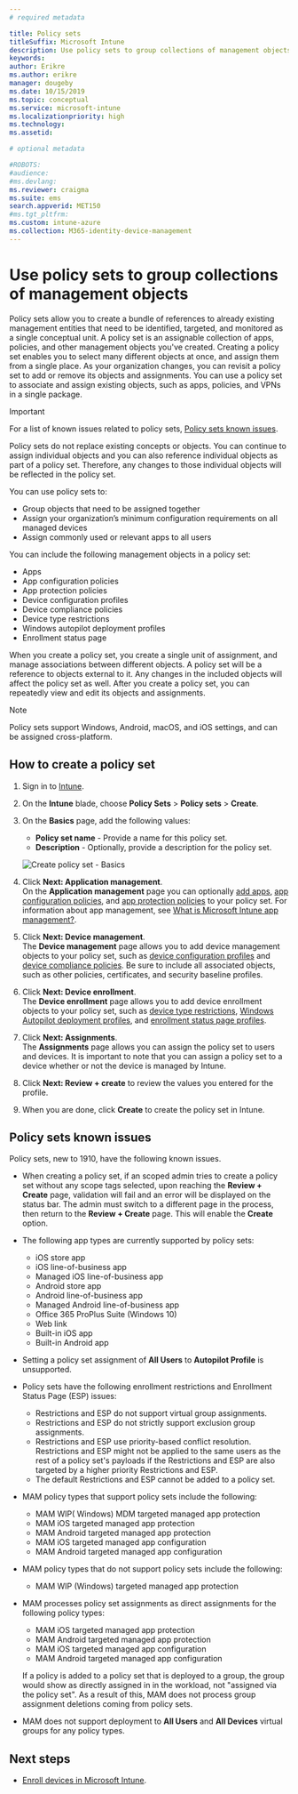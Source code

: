 ```yaml
---
# required metadata

title: Policy sets 
titleSuffix: Microsoft Intune
description: Use policy sets to group collections of management objects in Microsoft Intune.
keywords:
author: Erikre
ms.author: erikre
manager: dougeby
ms.date: 10/15/2019
ms.topic: conceptual
ms.service: microsoft-intune
ms.localizationpriority: high
ms.technology:
ms.assetid: 

# optional metadata

#ROBOTS:
#audience:
#ms.devlang:
ms.reviewer: craigma
ms.suite: ems
search.appverid: MET150
#ms.tgt_pltfrm:
ms.custom: intune-azure
ms.collection: M365-identity-device-management
---
```


# Use policy sets to group collections of management objects

Policy sets allow you to create a bundle of references to already existing management entities that need to be identified, targeted, and monitored as a single conceptual unit. A policy set is an assignable collection of apps, policies, and other management objects you've created. Creating a policy set enables you to select many different objects at once, and assign them from a single place. As your organization changes, you can revisit a policy set to add or remove its objects and assignments. You can use a policy set to associate and assign existing objects, such as apps, policies, and VPNs in a single package. 

> [!IMPORTANT]
> For a list of known issues related to policy sets, [Policy sets known issues](~/fundamentals/policy-sets.md#policy-sets-known-issues).

Policy sets do not replace existing concepts or objects. You can continue to assign individual objects and you can also reference individual objects as part of a policy set. Therefore, any changes to those individual objects will be reflected in the policy set.​ 

You can use policy sets to:

- Group objects that need to be assigned together
- Assign your organization’s minimum configuration requirements on all managed devices
- Assign commonly used or relevant apps to all users

You can include the following management objects in a policy set:
- Apps
- App configuration policies
- App protection policies
- Device configuration profiles
- Device compliance policies
- Device type restrictions
- Windows autopilot deployment profiles
- Enrollment status page

When you create a policy set, you create a single unit of assignment, and manage associations between different objects. A policy set will be a reference to objects external to it. Any changes in the included objects will affect the policy set as well. After you create a policy set, you can repeatedly view and edit its objects and assignments. 

> [!NOTE]
> Policy sets support Windows, Android, macOS, and iOS settings, and can be assigned cross-platform.

## How to create a policy set

1. Sign in to [Intune](https://go.microsoft.com/fwlink/?linkid=2090973).
2. On the **Intune** blade, choose **Policy Sets** > **Policy sets** > **Create**.
3. On the **Basics** page, add the following values:
    - **Policy set name** - Provide a name for this policy set.
    - **Description** - Optionally, provide a description for the policy set.
   <p>
   <img alt="Create policy set - Basics" src="~/fundamentals/media/policy-sets/policy-sets-01.png">

4. Click **Next: Application management**.<br>
   On the **Application management** page you can optionally [add apps](~/apps/apps-add.md), [app configuration policies](~/apps/app-configuration-policies-overview.md), and [app protection policies](~/apps/app-protection-policy.md) to your policy set. For information about app management, see [What is Microsoft Intune app management?](~/apps/app-management.md). 
5. Click **Next: Device management**.<br>
   The **Device management** page allows you to add device management objects to your policy set, such as [device configuration profiles](~/configuration/device-profiles.md) and [device compliance policies](~/protect/device-compliance-get-started.md). Be sure to include all associated objects, such as other policies, certificates, and security baseline profiles.
6. Click **Next: Device enrollment**.<br>
   The **Device enrollment** page allows you to add device enrollment objects to your policy set, such as [device type restrictions](~/enrollment/enrollment-restrictions-set.md), [Windows Autopilot deployment profiles](~/enrollment/enrollment-autopilot.md), and [enrollment status page profiles](~/enrollment/windows-enrollment-status.md).
7. Click **Next: Assignments**.<br>
   The **Assignments** page allows you can assign the policy set to users and devices. It is important to note that you can assign a policy set to a device whether or not the device is managed by Intune.
8. Click **Next: Review + create** to review the values you entered for the profile.
9. When you are done, click **Create** to create the policy set in Intune. 

## Policy sets known issues

Policy sets, new to 1910, have the following known issues.

- When creating a policy set, if an scoped admin tries to create a policy set without any scope tags selected, upon reaching the **Review + Create** page, validation will fail and an error will be displayed on the status bar. The admin must switch to a different page in the process, then return to the **Review + Create** page. This will enable the **Create** option.  
 
- The following app types are currently supported by policy sets:
    - iOS store app
    - iOS line-of-business app
    - Managed iOS line-of-business app
    - Android store app
    - Android line-of-business app
    - Managed Android line-of-business app
    - Office 365 ProPlus Suite (Windows 10)
    - Web link
    - Built-in iOS app
    - Built-in Android app

- Setting a policy set assignment of **All Users** to **Autopilot Profile** is unsupported.

- Policy sets have the following enrollment restrictions and Enrollment Status Page (ESP) issues:
    - Restrictions and ESP do not support virtual group assignments.
    - Restrictions and ESP do not strictly support exclusion group assignments. 
    - Restrictions and ESP use priority-based conflict resolution. Restrictions and ESP might not be applied to the same users as the rest of a policy set's payloads if the Restrictions and ESP are also targeted by a higher priority Restrictions and ESP.
    - The default Restrictions and ESP cannot be added to a policy set.

- MAM policy types that support policy sets include the following: 
    - MAM WIP( Windows) MDM targeted managed app protection 
    - MAM iOS targeted managed app protection
    - MAM Android targeted managed app protection
    - MAM iOS targeted managed app configuration
    - MAM Android targeted managed app configuration

- MAM policy types that do not support policy sets include the following: 
    - MAM WIP (Windows) targeted managed app protection

- MAM processes policy set assignments as direct assignments for the following policy types:
    - MAM iOS targeted managed app protection
    - MAM Android targeted managed app protection
    - MAM iOS targeted managed app configuration
    - MAM Android targeted managed app configuration

    If a policy is added to a policy set that is deployed to a group, the group would show as directly assigned in in the workload, not "assigned via the policy set". As a result of this, MAM does not process group assignment deletions coming from policy sets.

- MAM does not support deployment to **All Users** and **All Devices** virtual groups for any policy types.

## Next steps

- [Enroll devices in Microsoft Intune](~/enrollment/index.yml).